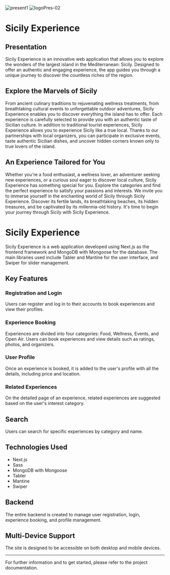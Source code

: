 ![present1](https://github.com/FedericaI7/experienceSicily/assets/125682865/b955fee9-a85b-4f6f-8acd-afb8d9e5f4f0)
![logoPres-02](https://github.com/FedericaI7/experienceSicily/assets/125682865/0327ca9e-61f7-44f9-aad3-b0936ce93b38)
# Sicily Experience 
## Presentation

Sicily Experience is an innovative web application that allows you to explore the wonders of the largest island in the Mediterranean: Sicily. Designed to offer an authentic and engaging experience, the app guides you through a unique journey to discover the countless riches of the region.

## Explore the Marvels of Sicily

From ancient culinary traditions to rejuvenating wellness treatments, from breathtaking cultural events to unforgettable outdoor adventures, Sicily Experience enables you to discover everything the island has to offer. Each experience is carefully selected to provide you with an authentic taste of Sicilian culture.
In addition to traditional tourist experiences, Sicily Experience allows you to experience Sicily like a true local. Thanks to our partnerships with local organizers, you can participate in exclusive events, taste authentic Sicilian dishes, and uncover hidden corners known only to true lovers of the island.

## An Experience Tailored for You

Whether you're a food enthusiast, a wellness lover, an adventurer seeking new experiences, or a curious soul eager to discover local culture, Sicily Experience has something special for you. Explore the categories and find the perfect experience to satisfy your passions and interests.
We invite you to immerse yourself in the enchanting world of Sicily through Sicily Experience. Discover its fertile lands, its breathtaking beaches, its hidden treasures, and be captivated by its millennia-old history. It's time to begin your journey through Sicily with Sicily Experience.

# Sicily Experience

Sicily Experience is a web application developed using Next.js as the frontend framework and MongoDB with Mongoose for the database. The main libraries used include Tabler and Mantine for the user interface, and Swiper for slider management.

## Key Features

### Registration and Login
Users can register and log in to their accounts to book experiences and view their profiles.

### Experience Booking
Experiences are divided into four categories: Food, Wellness, Events, and Open Air. Users can book experiences and view details such as ratings, photos, and organizers.

### User Profile
Once an experience is booked, it is added to the user's profile with all the details, including price and location.

### Related Experiences
On the detailed page of an experience, related experiences are suggested based on the user's interest category.

## Search
Users can search for specific experiences by category and name.

## Technologies Used
- Next.js
- Sass
- MongoDB with Mongoose
- Tabler
- Mantine
- Swiper

## Backend
The entire backend is created to manage user registration, login, experience booking, and profile management.

## Multi-Device Support
The site is designed to be accessible on both desktop and mobile devices.

---

For further information and to get started, please refer to the project documentation.
